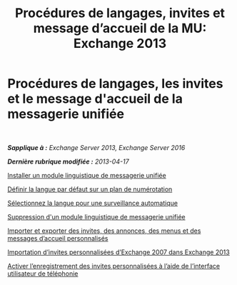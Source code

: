﻿---
title: 'Procédures de langages, invites et message d’accueil de la MU: Exchange 2013'
TOCTitle: Procédures de langages, les invites et le message d'accueil de la messagerie unifiée
ms:assetid: 935bcf76-f27d-406e-962b-3adb014cf76e
ms:mtpsurl: https://technet.microsoft.com/fr-fr/library/JJ863293(v=EXCHG.150)
ms:contentKeyID: 50555440
ms.date: 05/23/2018
mtps_version: v=EXCHG.150
ms.translationtype: MT
---

# Procédures de langages, les invites et le message d'accueil de la messagerie unifiée

 

_**Sapplique à :** Exchange Server 2013, Exchange Server 2016_

_**Dernière rubrique modifiée :** 2013-04-17_

[Installer un module linguistique de messagerie unifiée](install-a-um-language-pack-exchange-2013-help.md)

[Définir la langue par défaut sur un plan de numérotation](https://docs.microsoft.com/fr-fr/exchange/voice-mail-unified-messaging/greetings-announcements-menus-and-prompts/set-dial-plan-default-language)

[Sélectionnez la langue pour une surveillance automatique](https://docs.microsoft.com/fr-fr/exchange/voice-mail-unified-messaging/greetings-announcements-menus-and-prompts/select-auto-attendant-language)

[Suppression d'un module linguistique de messagerie unifiée](remove-a-um-language-pack-exchange-2013-help.md)

[Importer et exporter des invites, des annonces, des menus et des messages d’accueil personnalisés](import-and-export-custom-greetings-announcements-menus-and-prompts-exchange-2013-help.md)

[Importation d’invites personnalisées d’Exchange 2007 dans Exchange 2013](import-custom-prompts-from-exchange-2007-to-exchange-2013-exchange-2013-help.md)

[Activer l’enregistrement des invites personnalisées à l’aide de l’interface utilisateur de téléphonie](https://docs.microsoft.com/fr-fr/exchange/voice-mail-unified-messaging/greetings-announcements-menus-and-prompts/enable-custom-prompt-recording)

